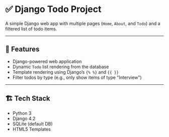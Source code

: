 # ✅ Django Todo Project

A simple Django web app with multiple pages (`Home`, `About`, and `Todo`) and a filtered list of todo items.

---

## 🚀 Features

- Django-powered web application
- Dynamic `Todo` list rendering from the database
- Template rendering using Django’s `{% %}` and `{{ }}`
- Filter todos by type (e.g., only show items of type "Interview")

---

## 🏗️ Tech Stack

- Python 3
- Django 4.2
- SQLite (default DB)
- HTML5 Templates

